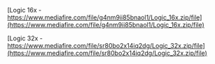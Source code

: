 [Logic 16x - https://www.mediafire.com/file/g4nm9ii85bnaol1/Logic_16x.zip/file](https://www.mediafire.com/file/g4nm9ii85bnaol1/Logic_16x.zip/file)

[Logic 32x - https://www.mediafire.com/file/sr80bo2x14iq2dg/Logic_32x.zip/file](https://www.mediafire.com/file/sr80bo2x14iq2dg/Logic_32x.zip/file)
